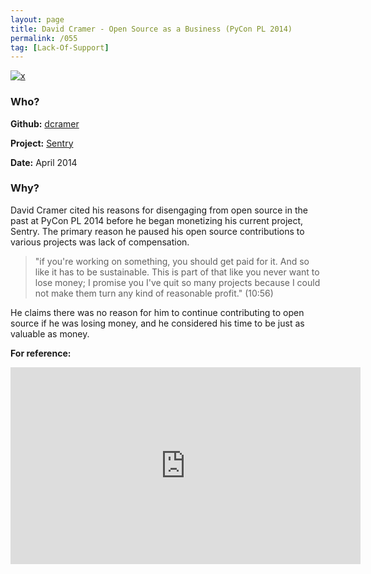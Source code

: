 ```yaml
---
layout: page
title: David Cramer - Open Source as a Business (PyCon PL 2014)
permalink: /055
tag: [Lack-Of-Support]
---
```


[![x](https://img.shields.io/badge/-Lack%20of%20Support-e2062c)](/codebook.html#lack-of-support) 

### Who?

**Github:** [dcramer](https://github.com/dcramer)

**Project:** [Sentry](https://github.com/getsentry)

**Date:** April 2014

### Why?

David Cramer cited his reasons for disengaging from open source in the past at PyCon PL 2014 before he began monetizing his current project, Sentry. The primary reason he paused his open source contributions to various projects was lack of compensation.

> "if you're working on something, you should get paid for it. And so like it has to be sustainable. This is part of that like you never want to lose money; I promise you I've quit so many projects because I could not make them turn any kind of reasonable profit." (10:56)

He claims there was no reason for him to continue contributing to open source if he was losing money, and he considered his time to be just as valuable as money.

**For reference:**

<iframe width="560" height="315" src="https://www.youtube.com/embed/jqOEAvO_muI?start=651" title="YouTube video player" frameborder="0" allow="accelerometer; autoplay; clipboard-write; encrypted-media; gyroscope; picture-in-picture" allowfullscreen></iframe>

